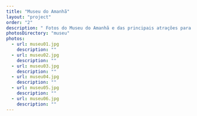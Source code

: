 ```yaml
---
title: "Museu do Amanhã"
layout: "project"
order: "2"
description: " Fotos do Museu do Amanhã e das principais atrações para serem usadas pelo café do museu, Fazenda Culinária."
photosDirectory: "museu"
photos:
  - url: museu01.jpg
    description: ""
  - url: museu02.jpg
    description: ""
  - url: museu03.jpg
    description: ""
  - url: museu04.jpg
    description: ""
  - url: museu05.jpg
    description: ""
  - url: museu06.jpg
    description: ""
---
```

